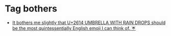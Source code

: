 <!--
title: Tag bothers
date: 2020-06-28T14:51:44.645Z
tags:
-->
# Tag bothers

 * [It bothers me slightly that U+2614 UMBRELLA WITH RAIN DROPS should be the most quintessentially English emoji I can think of. ☔](106401231572.md)